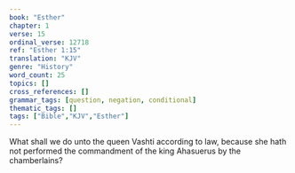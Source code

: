 ```yaml
---
book: "Esther"
chapter: 1
verse: 15
ordinal_verse: 12718
ref: "Esther 1:15"
translation: "KJV"
genre: "History"
word_count: 25
topics: []
cross_references: []
grammar_tags: [question, negation, conditional]
thematic_tags: []
tags: ["Bible","KJV","Esther"]
---
```

What shall we do unto the queen Vashti according to law, because she hath not performed the commandment of the king Ahasuerus by the chamberlains?
